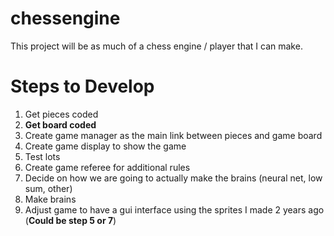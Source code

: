 # chessengine

This project will be as much of a chess engine / player that I can make.

# Steps to Develop
1. Get pieces coded
2. **Get board coded**
3. Create game manager as the main link between pieces and game board
4. Create game display to show the game
5. Test lots
6. Create game referee for additional rules
7. Decide on how we are going to actually make the brains (neural net, low sum, other)
8. Make brains
9. Adjust game to have a gui interface using the sprites I made 2 years ago (**Could be step 5 or 7**)
